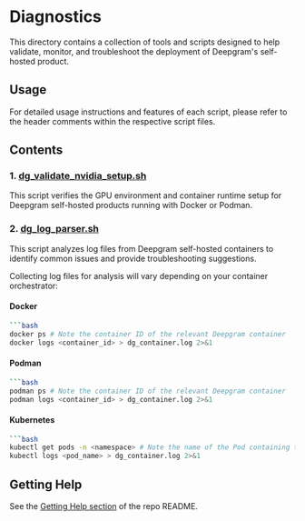 # Diagnostics

This directory contains a collection of tools and scripts designed to help validate, monitor, and troubleshoot the deployment of Deepgram's self-hosted product. 

## Usage

For detailed usage instructions and features of each script, please refer to the header comments within the respective script files.

## Contents
### 1. [dg_validate_nvidia_setup.sh](./dg_validate_nvidia_setup.sh)

This script verifies the GPU environment and container runtime setup for Deepgram self-hosted products running with Docker or Podman. 

### 2. [dg_log_parser.sh](./dg_log_parser.sh)
This script analyzes log files from Deepgram self-hosted containers to identify common issues and provide troubleshooting suggestions.

Collecting log files for analysis will vary depending on your container orchestrator:

#### Docker
```bash
```bash
docker ps # Note the container ID of the relevant Deepgram container
docker logs <container_id> > dg_container.log 2>&1
```
#### Podman
```bash
```bash
podman ps # Note the container ID of the relevant Deepgram container
podman logs <container_id> > dg_container.log 2>&1
```
#### Kubernetes
```bash
```bash
kubectl get pods -n <namespace> # Note the name of the Pod containing the relevant Deepgram container
kubectl logs <pod_name> > dg_container.log 2>&1
```

## Getting Help

See the [Getting Help section](../README.md#getting-help) of the repo README.
